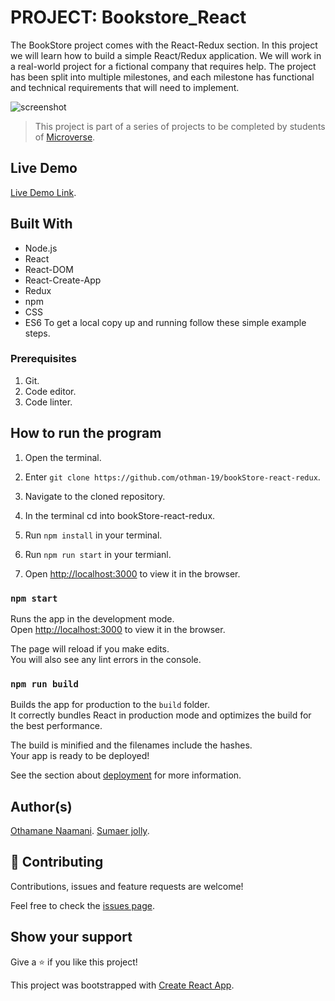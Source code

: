 # PROJECT: Bookstore_React
The BookStore project comes with the React-Redux section. In this project we will learn how to build a simple React/Redux application. We will work in a real-world project for a fictional company that requires help. The project has been split into multiple milestones, and each milestone has functional and technical requirements that will need to implement.

![screenshot](./Screenshot.png)

> This project is part of a series of projects to be completed by students of [Microverse](https://www.microverse.org/ 'The Global School for Remote Software Developers!').

## Live Demo

[Live Demo Link](https://book-store-oth-sum.herokuapp.com/).

## Built With

- Node.js
- React
- React-DOM
- React-Create-App
- Redux
- npm
- CSS
- ES6
To get a local copy up and running follow these simple example steps.

### Prerequisites

1. Git.
2. Code editor.
3. Code linter.

## How to run the program

1. Open the terminal.

2. Enter `git clone https://github.com/othman-19/bookStore-react-redux`.

3. Navigate to the cloned repository.

4. In the terminal cd into bookStore-react-redux.

5. Run `npm install` in your terminal.

6. Run `npm run start` in your termianl.

7. Open [http://localhost:3000](http://localhost:3000) to view it in the browser.

### `npm start`

Runs the app in the development mode.<br />
Open [http://localhost:3000](http://localhost:3000) to view it in the browser.

The page will reload if you make edits.<br />
You will also see any lint errors in the console.

### `npm run build`

Builds the app for production to the `build` folder.<br />
It correctly bundles React in production mode and optimizes the build for the best performance.

The build is minified and the filenames include the hashes.<br />
Your app is ready to be deployed!

See the section about [deployment](https://facebook.github.io/create-react-app/docs/deployment) for more information.

## Author(s)

[Othamane Naamani](https://github.com/othman-19/).
[Sumaer jolly](https://github.com/sumaerjolly/).


## 🤝 Contributing

Contributions, issues and feature requests are welcome!

Feel free to check the [issues page](issues/).

## Show your support

Give a ⭐️ if you like this project!

This project was bootstrapped with [Create React App](https://github.com/facebook/create-react-app).

